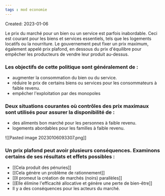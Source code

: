 ```yaml
---
tags : mod economie
---
```

Created: 2023-01-06

Le prix du marché pour un bien ou un service est parfois inabordable. Ceci est courant pour les biens et services essentiels, tels que les logements locatifs ou la nourriture. Le gouvernement peut fixer un prix maximum, également appelé prix plafond, en dessous du prix d'équilibre pour empêcher les producteurs de vendre leur produit au-dessus.

### Les objectifs de cette politique sont généralement de :
-   augmenter la consommation du bien ou du service.
-   réduire le prix de certains biens ou services pour les consommateurs à faible revenu.
-   empêcher l'exploitation par des monopoles

### Deux situations courantes où contrôles des prix maximaux sont utilisés pour assurer la disponibilité de :
-   des aliments bon marché pour les personnes à faible revenu.
-   logements abordables pour les familles à faible revenu.

![[Pasted image 20230106093307.png]]

### Un prix plafond peut avoir plusieurs conséquences. Examinons certains de ses résultats et effets possibles :
-   [[Cela produit des pénuries]] 
-   [[Cela génère un problème de rationnement]] 
-  [[Il promeut la création de marchés (noirs) parallèles]]
-  [[Elle élimine l'efficacité allocative et génère une perte de bien-être]] 
-   Il y a des conséquences pour les acteurs du marché.